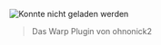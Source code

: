 
![Konnte nicht geladen werden](https://github.com/ohnonick2/WarpPlugin/blob/main/PtpyySqjyCPN.png)

> Das Warp Plugin von ohnonick2
> 

